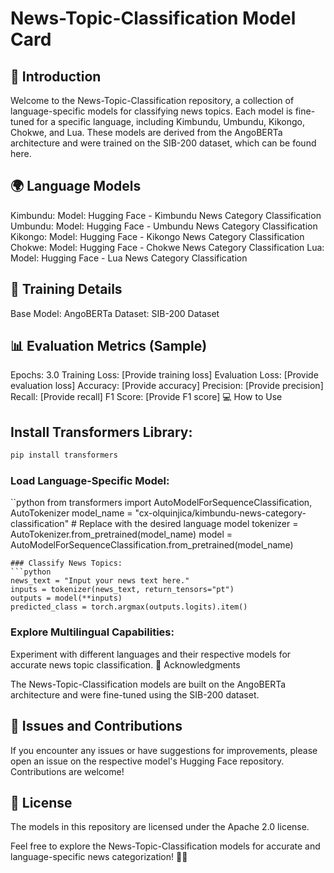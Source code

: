 # News-Topic-Classification Model Card

## 📰 Introduction

Welcome to the News-Topic-Classification repository, a collection of language-specific models for classifying news topics. Each model is fine-tuned for a specific language, including Kimbundu, Umbundu, Kikongo, Chokwe, and Lua. These models are derived from the AngoBERTa architecture and were trained on the SIB-200 dataset, which can be found here.

## 🌍 Language Models

Kimbundu:
Model: Hugging Face - Kimbundu News Category Classification
Umbundu:
Model: Hugging Face - Umbundu News Category Classification
Kikongo:
Model: Hugging Face - Kikongo News Category Classification
Chokwe:
Model: Hugging Face - Chokwe News Category Classification
Lua:
Model: Hugging Face - Lua News Category Classification
## 🚀 Training Details

Base Model: AngoBERTa
Dataset: SIB-200 Dataset
## 📊 Evaluation Metrics (Sample)

Epochs: 3.0
Training Loss: [Provide training loss]
Evaluation Loss: [Provide evaluation loss]
Accuracy: [Provide accuracy]
Precision: [Provide precision]
Recall: [Provide recall]
F1 Score: [Provide F1 score]
💻 How to Use

## Install Transformers Library:
```bash
pip install transformers
```
### Load Language-Specific Model:
``python
from transformers import AutoModelForSequenceClassification, AutoTokenizer
model_name = "cx-olquinjica/kimbundu-news-category-classification"  # Replace with the desired language model
tokenizer = AutoTokenizer.from_pretrained(model_name)
model = AutoModelForSequenceClassification.from_pretrained(model_name)
```
### Classify News Topics:
```python
news_text = "Input your news text here."
inputs = tokenizer(news_text, return_tensors="pt")
outputs = model(**inputs)
predicted_class = torch.argmax(outputs.logits).item()
```
### Explore Multilingual Capabilities:
Experiment with different languages and their respective models for accurate news topic classification.
🙌 Acknowledgments

The News-Topic-Classification models are built on the AngoBERTa architecture and were fine-tuned using the SIB-200 dataset.

## 🐞 Issues and Contributions

If you encounter any issues or have suggestions for improvements, please open an issue on the respective model's Hugging Face repository. Contributions are welcome!

## 📄 License

The models in this repository are licensed under the Apache 2.0 license.

Feel free to explore the News-Topic-Classification models for accurate and language-specific news categorization! 📰✨
